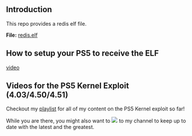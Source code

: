 ## Introduction
This repo provides a redis elf file. 

**File:** [redis.elf](redis.elf) 

## How to setup your PS5 to receive the ELF

[video](https://youtu.be/wa8dU6JHYmc)

## Videos for the PS5 Kernel Exploit (4.03/4.50/4.51)

Checkout my [playlist](https://www.youtube.com/playlist?list=PL3Q83485j_tVTBhXkqZBmpo0tmFhQvpv0) for all of my content on the PS5 Kernel exploit so far! 

While you are there, you might also want to [<img src="https://img.shields.io/badge/-Subscribe-red?style=for-the-badge&logo=youtube&logoColor=white"/>](https://www.youtube.com/c/mbcrump?sub_confirmation=1) to my channel to keep up to date with the latest and the greatest. 
